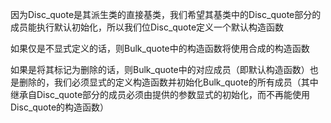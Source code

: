 因为Disc_quote是其派生类的直接基类，我们希望其基类中的Disc_quote部分的成员能执行默认初始化，所以我们位Disc_quote定义一个默认构造函数

如果仅是不显式定义的话，则Bulk_quote中的构造函数将使用合成的构造函数

如果是将其标记为删除的话，则Bulk_quote中的对应成员（即默认构造函数）也是删除的，我们必须显式的定义构造函数并初始化Bulk_quote的所有成员（其中继承自Disc_quote部分的成员必须由提供的参数显式的初始化，而不再能使用Disc_quote的构造函数）